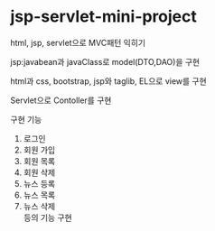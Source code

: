 # jsp-servlet-mini-project
html, jsp, servlet으로 MVC패턴 익히기

jsp:javabean과 javaClass로 model(DTO,DAO)을 구현

html과 css, bootstrap, jsp와 taglib, EL으로 view를 구현

Servlet으로 Contoller를 구현

구현 기능 
1. 로그인
2. 회원 가입
3. 회원 목록
4. 회원 삭제
5. 뉴스 등록
6. 뉴스 목록
7. 뉴스 삭제  
등의 기능 구현